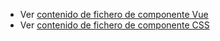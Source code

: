  - Ver [contenido de fichero de componente Vue](./zlayouthorizontalitem.vue)
 - Ver [contenido de fichero de componente CSS](./zlayouthorizontalitem.css)
